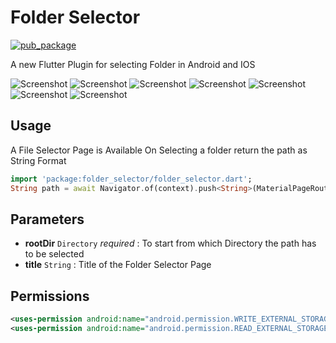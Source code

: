 # Folder Selector

[![pub_package](https://img.shields.io/pub/v/folder_selector?color=green)](https://pub.dev/packages/folder_selector)

A new Flutter Plugin for selecting Folder in Android and IOS

![Screenshot](./outputs/1.jpeg)  ![Screenshot](./outputs/2.jpeg) ![Screenshot](./outputs/3.jpeg) ![Screenshot](./outputs/4.jpeg) ![Screenshot](./outputs/5.jpeg) ![Screenshot](./outputs/5.jpeg) ![Screenshot](./outputs/6.jpeg) 

## Usage

A File Selector Page is Available 
On Selecting a folder return the path as String Format
```dart
import 'package:folder_selector/folder_selector.dart';
String path = await Navigator.of(context).push<String>(MaterialPageRoute(builder: (context) => FolderSelector(rootDir: rootDir,) ));
```

## Parameters
- **rootDir** `Directory` *required* : To start from which Directory the path has to be selected
- **title** `String` : Title of the Folder Selector Page

## Permissions

```xml
<uses-permission android:name="android.permission.WRITE_EXTERNAL_STORAGE" />
<uses-permission android:name="android.permission.READ_EXTERNAL_STORAGE" />
```

